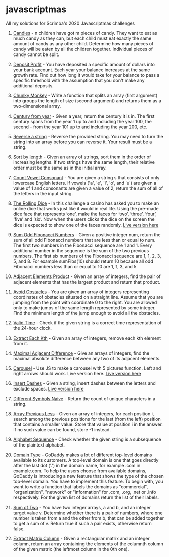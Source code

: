 # javascriptmas
All my solutions for Scrimba's 2020 Javascriptmas challenges

1. [Candies](https://github.com/sheilagomes/javascriptmas/blob/main/candies.js) - n children have got m pieces of candy. They want to eat as much candy as they can, but each child must eat exactly the same amount of candy as any other child. Determine how many pieces of candy will be eaten by all the children together. Individual pieces of candy cannot be split.

2. [Deposit Profit](https://github.com/sheilagomes/javascriptmas/blob/main/depositProfit.js) - You have deposited a specific amount of dollars into your bank account. Each year your balance increases at the same growth rate. Find out how long it would take for your balance to pass a specific threshold with the assumption that you don't make any additional deposits.

3. [Chunky Monkey](https://github.com/sheilagomes/javascriptmas/blob/main/chunkyMonkey.js) - Write a function that splits an array (first argument) into groups the length of size (second argument) and returns them as a two-dimensional array.

4. [Century from year](https://github.com/sheilagomes/javascriptmas/blob/main/centuryFromYear.js) - Given a year, return the century it is in. The first century spans from the year 1 up to and including the year 100, the second - from the year 101 up to and including the year 200, etc.

5. [Reverse a string](https://github.com/sheilagomes/javascriptmas/blob/main/reverseAString.js) - Reverse the provided string. You may need to turn the string into an array before you can reverse it. Your result must be a string.

6. [Sort by length](https://github.com/sheilagomes/javascriptmas/blob/main/sortByLength.js) - Given an array of strings, sort them in the order of increasing lengths. If two strings have the same length, their relative order must be the same as in the initial array.

7. [Count Vowel Consonant](https://github.com/sheilagomes/javascriptmas/blob/main/countVowelConsonant.js) - You are given a string s that consists of only lowercase English letters. If vowels ('a', 'e', 'i', 'o', and 'u') are given a value of 1 and consonants are given a value of 2, return the sum of all of the letters in the input string.

8. [The Rolling Dice](https://github.com/sheilagomes/the-rolling-die) - 
In this challenge a casino has asked you to make an online dice that works just like it would in real life. Using the pre-made dice face that represents ‘one’, make the faces for ‘two’, ‘three’, ‘four’, ‘five’ and ‘six’. Now when the users clicks the dice on the screen the dice is expected to show one of the faces randomly. [Live version here](https://sheilagomes.github.io/the-rolling-die/)

9. [Sum Odd Fibonacci Numbers](https://github.com/sheilagomes/javascriptmas/blob/main/sumOddFibonacciNumbers.js) - Given a positive integer num, return the sum of all odd Fibonacci numbers that are less than or equal to num. The first two numbers in the Fibonacci sequence are 1 and 1. Every additional number in the sequence is the sum of the two previous numbers. The first six numbers of the Fibonacci sequence are 1, 1, 2, 3, 5, and 8.
For example sumFibs(10) should return 10 because all odd Fibonacci numbers less than or equal to 10 are 1, 1, 3, and 5.

10. [Adjacent Elements Product](https://github.com/sheilagomes/javascriptmas/blob/main/sumOddFibonacciNumbers.js) - Given an array of integers, find the pair of adjacent elements that has the largest product and return that product.

11. [Avoid Obstacles](https://github.com/sheilagomes/javascriptmas/blob/main/sumOddFibonacciNumbers.js) - You are given an array of integers representing coordinates of obstacles situated on a straight line. Assume that you are jumping from the point with coordinate 0 to the right. You are allowed only to make jumps of the same length represented by some integer. Find the minimum length of the jump enough to avoid all the obstacles.

12. [Valid Time](https://github.com/sheilagomes/javascriptmas/blob/main/sumOddFibonacciNumbers.js) - Check if the given string is a correct time representation of the 24-hour clock.

13. [Extract Each Kth](https://github.com/sheilagomes/javascriptmas/blob/main/sumOddFibonacciNumbers.js) - Given an array of integers, remove each kth element from it.

14. [Maximal Adjacent Difference](https://github.com/sheilagomes/javascriptmas/blob/main/sumOddFibonacciNumbers.js) - Give an arrays of integers, find the maximal absolute difference between any two of its adjacent elements.

15. [Carousel](https://github.com/sheilagomes/carousel) - Use JS to make a carousel with 5 pictures function. Left and right arrows should work. Live version here. [Live version  here](https://sheilagomes.github.io/carousel/)

16. [Insert Dashes](https://github.com/sheilagomes/javascriptmas/blob/main/sumOddFibonacciNumbers.js) - Given a string, insert dashes between the letters and exclude spaces. [Live version  here](https://codepen.io/sheilagomes/full/ZEpKpaj)

17. [Different Symbols Naive](https://github.com/sheilagomes/javascriptmas/blob/main/sumOddFibonacciNumbers.js) - Return the count of unique characters in a string.

18. [Array Previous Less](https://github.com/sheilagomes/javascriptmas/blob/main/sumOddFibonacciNumbers.js) - Given an array of integers, for each position i, search among the previous positions for the last (from the left) position that contains a smaller value. Store that value at position i in the answer. If no such value can be found, store -1 instead.

19. [Alphabet Sequence](https://github.com/sheilagomes/javascriptmas/blob/main/sumOddFibonacciNumbers.js) - Check whether the given string is a subsequence of the plaintext alphabet.

20. [Domain Type](https://github.com/sheilagomes/javascriptmas/blob/main/sumOddFibonacciNumbers.js) - GoDaddy makes a lot of different top-level domains available to its customers. A top-level domain is one that goes directly after the last dot ('.') in the domain name, for example .com in example.com. To help the users choose from available domains, GoDaddy is introducing a new feature that shows the type of the chosen top-level domain. You have to implement this feature. To begin with, you want to write a function that labels the domains as "commercial", "organization", "network" or "information" for .com, .org, .net or .info respectively. For the given list of domains return the list of their labels.

21. [Sum of Two](https://github.com/sheilagomes/javascriptmas/blob/main/sumOfTwo.js) - You have two integer arrays, a and b, and an integer target value v. Determine whether there is a pair of numbers, where one number is taken from a and the other from b, that can be added together to get a sum of v. Return true if such a pair exists, otherwise return false.

22. [Extract Matrix Column](https://github.com/sheilagomes/javascriptmas/blob/main/extractMatrixColumn.js) - Given a rectangular matrix and an integer column, return an array containing the elements of the columnth column of the given matrix (the leftmost column in the 0th one).